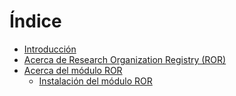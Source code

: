 # Índice

* [Introducción](.)
* [Acerca de Research Organization Registry (ROR)](about.md)
* [Acerca del módulo ROR](ror-plugin.md)
  - [Instalación del módulo ROR](./ror-plugin.md#installing-the-ror-plugin)

